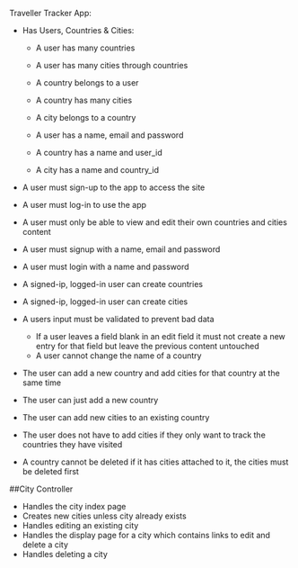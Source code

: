
Traveller Tracker App:

* Has Users, Countries & Cities:

	* A user has many countries
	* A user has many cities through countries

	* A country belongs to a user
	* A country has many cities

	* A city belongs to a country

	* A user has a name, email and password
	* A country has a name and user_id
	* A city has a name and country_id

* A user must sign-up to the app to access the site
* A user must log-in to use the app
* A user must only be able to view and edit their own countries and cities content
* A user must signup with a name, email and password
* A user must login with a name and password

* A signed-ip, logged-in user can create countries 
* A signed-ip, logged-in user can create cities

* A users input must be validated to prevent bad data
	* If a user leaves a field blank in an edit field it must not create a new entry for that field but leave the
	previous content untouched
	* A user cannot change the name of a country

* The user can add a new country and add cities for that country at the same time
* The user can just add a new country
* The user can add new cities to an existing country	
* The user does not have to add cities if they only want to track the countries they have visited

* A country cannot be deleted if it has cities attached to it, the cities must be deleted first

##City Controller
* Handles the city index page
* Creates new cities unless city already exists
* Handles editing an existing city
* Handles the display page for a city which contains links to edit and delete a city
* Handles deleting a city

